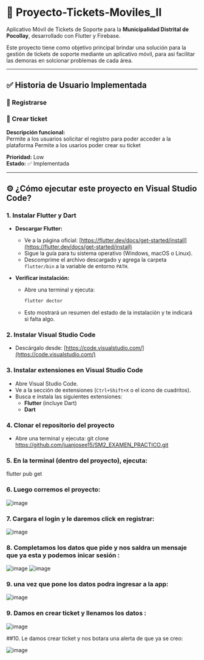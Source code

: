 # 📱 Proyecto-Tickets-Moviles_II

Aplicativo Móvil de Tickets de Soporte para la **Municipalidad Distrital de Pocollay**, desarrollado con Flutter y Firebase.

Este proyecto tiene como objetivo principal brindar una solución para la gestión de tickets de soporte mediante un aplicativo móvil, para asi facilitar las demoras en solcionar problemas de cada área.

---


## ✅ Historia de Usuario Implementada

### 🧾 Registrarse
### 🧾 Crear ticket

**Descripción funcional:**  
Permite a los usuarios solicitar el registro para poder acceder a la plataforma 
Permite a los usarios poder crear su ticket


**Prioridad:** Low  
**Estado:** ✅ Implementada

---

## ⚙️ ¿Cómo ejecutar este proyecto en Visual Studio Code?

### 1. Instalar Flutter y Dart

- **Descargar Flutter:**
  - Ve a la página oficial: [https://flutter.dev/docs/get-started/install](https://flutter.dev/docs/get-started/install)
  - Sigue la guía para tu sistema operativo (Windows, macOS o Linux).
  - Descomprime el archivo descargado y agrega la carpeta `flutter/bin` a la variable de entorno `PATH`.

- **Verificar instalación:**
  - Abre una terminal y ejecuta:
    ```bash
    flutter doctor
    ```
  - Esto mostrará un resumen del estado de la instalación y te indicará si falta algo.

### 2. Instalar Visual Studio Code

- Descárgalo desde: [https://code.visualstudio.com/](https://code.visualstudio.com/)

### 3. Instalar extensiones en Visual Studio Code

- Abre Visual Studio Code.
- Ve a la sección de extensiones (`Ctrl+Shift+X` o el icono de cuadritos).
- Busca e instala las siguientes extensiones:
  - **Flutter** (incluye Dart)
  - **Dart**

### 4. Clonar el repositorio del proyecto

- Abre una terminal y ejecuta:
  git clone https://github.com/juanjosee15/SM2_EXAMEN_PRACTICO.git

### 5.  En la terminal (dentro del proyecto), ejecuta:
  flutter pub get
### 6.  Luego corremos el proyecto:
![image](https://github.com/user-attachments/assets/b4e8fecf-22a1-4edb-9796-5b6e1647bf4f)
### 7.  Cargara el login y le daremos click en registrar:
![image](https://github.com/user-attachments/assets/8f669a95-5d4b-4d13-b2b1-2e1249028c31)
### 8.  Completamos los datos que pide y nos saldra un mensaje que ya esta y podemos inicar sesión :
![image](https://github.com/user-attachments/assets/387d341f-227a-46e8-8e97-8b249dd08dbb)
![image](https://github.com/user-attachments/assets/57fd7a28-eeea-46e8-ab42-9d19f4d41c94)

### 9.  una vez que pone los datos podra ingresar a la app:
![image](https://github.com/user-attachments/assets/e2f18691-cacd-4858-9ad8-ebc9579a810f)

### 9.  Damos en crear ticket y llenamos los datos :
![image](https://github.com/user-attachments/assets/ad16e616-84fc-476c-a29e-5f2f959c6d03)

##10. Le damos crear ticket y nos botara una alerta de que ya se creo:

![image](https://github.com/user-attachments/assets/1b123c38-5142-4235-aeae-adc1ce1468a0)








 
